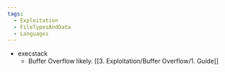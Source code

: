 ```yaml
---
tags:
  - Exploitation
  - FileTypesAndData
  - Languages
---
```

* execstack
	* Buffer Overflow likely. [[3. Exploitation/Buffer Overflow/1. Guide]]